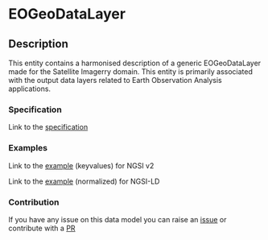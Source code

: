 # EOGeoDataLayer

## Description 

This entity contains a harmonised description of a generic EOGeoDataLayer made for the Satellite Imagerry domain. This entity is primarily associated with the output data layers related to Earth Observation Analysis applications.
### Specification

Link to the [specification](https://smart-data-models.github.io/dataModel.SatelliteImagery/EOGeoDataLayer/doc/spec.md)
### Examples

Link to the [example](https://smart-data-models.github.io/dataModel.SatelliteImagery/EOGeoDataLayer/examples/example.json) (keyvalues) for NGSI v2

Link to the [example](https://smart-data-models.github.io/dataModel.SatelliteImagery/EOGeoDataLayer/examples/example-normalized.jsonld) (normalized) for NGSI-LD
### Contribution

 If you have any issue on this data model you can raise an [issue](https://github.com/smart-data-models/dataModel.SatelliteImagery/issues)  or contribute with a [PR](https://github.com/smart-data-models/dataModel.SatelliteImagery/pulls)